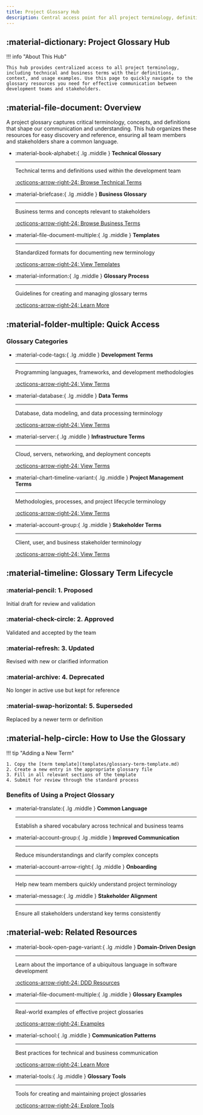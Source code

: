 ```yaml
---
title: Project Glossary Hub
description: Central access point for all project terminology, definitions, and contextual information
---
```


## :material-dictionary: Project Glossary Hub

!!! info "About This Hub"

    This hub provides centralized access to all project terminology, including technical and business terms with their definitions, context, and usage examples. Use this page to quickly navigate to the glossary resources you need for effective communication between development teams and stakeholders.

## :material-file-document: Overview

A project glossary captures critical terminology, concepts, and definitions that shape our communication and understanding. This hub organizes these resources for easy discovery and reference, ensuring all team members and stakeholders share a common language.

<div class="grid cards" markdown>

- :material-book-alphabet:{ .lg .middle } **Technical Glossary**

    ---

    Technical terms and definitions used within the development team

    [:octicons-arrow-right-24: Browse Technical Terms](technical-glossary.md)

- :material-briefcase:{ .lg .middle } **Business Glossary**

    ---

    Business terms and concepts relevant to stakeholders

    [:octicons-arrow-right-24: Browse Business Terms](business-glossary.md)

- :material-file-document-multiple:{ .lg .middle } **Templates**

    ---

    Standardized formats for documenting new terminology

    [:octicons-arrow-right-24: View Templates](templates/glossary-term-template.md)

- :material-information:{ .lg .middle } **Glossary Process**

    ---

    Guidelines for creating and managing glossary terms

    [:octicons-arrow-right-24: Learn More](glossary-process.md)

</div>

## :material-folder-multiple: Quick Access

### Glossary Categories

<div class="grid cards" markdown>

- :material-code-tags:{ .lg .middle } **Development Terms**

    ---

    Programming languages, frameworks, and development methodologies

    [:octicons-arrow-right-24: View Terms](technical-glossary.md#development)

- :material-database:{ .lg .middle } **Data Terms**

    ---

    Database, data modeling, and data processing terminology

    [:octicons-arrow-right-24: View Terms](technical-glossary.md#data)

- :material-server:{ .lg .middle } **Infrastructure Terms**

    ---

    Cloud, servers, networking, and deployment concepts

    [:octicons-arrow-right-24: View Terms](technical-glossary.md#infrastructure)

- :material-chart-timeline-variant:{ .lg .middle } **Project Management Terms**

    ---

    Methodologies, processes, and project lifecycle terminology

    [:octicons-arrow-right-24: View Terms](business-glossary.md#project-management)

- :material-account-group:{ .lg .middle } **Stakeholder Terms**

    ---

    Client, user, and business stakeholder terminology

    [:octicons-arrow-right-24: View Terms](business-glossary.md#stakeholders)

</div>

## :material-timeline: Glossary Term Lifecycle

<div class="grid" markdown>

<div class="grid-item" markdown>

### :material-pencil: 1. Proposed

Initial draft for review and validation

</div>

<div class="grid-item" markdown>

### :material-check-circle: 2. Approved

Validated and accepted by the team

</div>

<div class="grid-item" markdown>

### :material-refresh: 3. Updated

Revised with new or clarified information

</div>

<div class="grid-item" markdown>

### :material-archive: 4. Deprecated

No longer in active use but kept for reference

</div>

<div class="grid-item" markdown>

### :material-swap-horizontal: 5. Superseded

Replaced by a newer term or definition

</div>

</div>

## :material-help-circle: How to Use the Glossary

!!! tip "Adding a New Term"

    1. Copy the [term template](templates/glossary-term-template.md)
    2. Create a new entry in the appropriate glossary file
    3. Fill in all relevant sections of the template
    4. Submit for review through the standard process

### Benefits of Using a Project Glossary

<div class="grid cards" markdown>

- :material-translate:{ .lg .middle } **Common Language**

    ---

    Establish a shared vocabulary across technical and business teams

- :material-account-group:{ .lg .middle } **Improved Communication**

    ---

    Reduce misunderstandings and clarify complex concepts

- :material-account-arrow-right:{ .lg .middle } **Onboarding**

    ---

    Help new team members quickly understand project terminology

- :material-message:{ .lg .middle } **Stakeholder Alignment**

    ---

    Ensure all stakeholders understand key terms consistently

</div>

## :material-web: Related Resources

<div class="grid cards" markdown>

- :material-book-open-page-variant:{ .lg .middle } **Domain-Driven Design**

    ---

    Learn about the importance of a ubiquitous language in software development

    [:octicons-arrow-right-24: DDD Resources](https://martinfowler.com/bliki/UbiquitousLanguage.html)

- :material-file-document-multiple:{ .lg .middle } **Glossary Examples**

    ---

    Real-world examples of effective project glossaries

    [:octicons-arrow-right-24: Examples](https://www.agilealliance.org/glossary/)

- :material-school:{ .lg .middle } **Communication Patterns**

    ---

    Best practices for technical and business communication

    [:octicons-arrow-right-24: Learn More](https://www.atlassian.com/blog/teamwork/the-importance-of-shared-language-in-teamwork)

- :material-tools:{ .lg .middle } **Glossary Tools**

    ---

    Tools for creating and maintaining project glossaries

    [:octicons-arrow-right-24: Explore Tools](https://www.smartsheet.com/content/business-glossary-templates)

</div>
